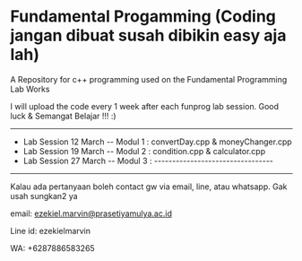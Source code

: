 # Fundamental Progamming (Coding jangan dibuat susah dibikin easy aja lah)
A Repository for c++ programming used on the Fundamental Programming Lab Works 

I will upload the code every 1 week after each funprog lab session. Good luck & Semangat Belajar !!! :)

----------------------------------------------------------------------------------------------------------------------------------------
* Lab Session 12 March -- Modul 1 : convertDay.cpp & moneyChanger.cpp
* Lab Session 19 March -- Modul 2 : condition.cpp & calculator.cpp
* Lab Session 27 March -- Modul 3 : ---------------------------------














----------------------------------------------------------------------------------------------------------------------------------------
Kalau ada pertanyaan boleh contact gw via email, line, atau whatsapp. Gak usah sungkan2 ya

email: ezekiel.marvin@prasetiyamulya.ac.id

Line id: ezekielmarvin

WA: +6287886583265
